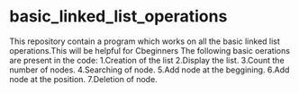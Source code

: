 # basic_linked_list_operations
This repository contain a program which works on all the basic linked list operations.This will be helpful for Cbeginners
The following basic oerations are present in the code:
  1.Creation of the list
  2.Display the list.
  3.Count the number of nodes.
  4.Searching of node.
  5.Add node at the beggining.
  6.Add node at the position.
  7.Deletion of node.
